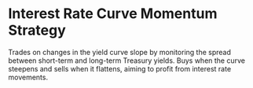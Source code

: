 # Interest Rate Curve Momentum Strategy
Trades on changes in the yield curve slope by monitoring the spread between short-term and long-term Treasury yields. Buys when the curve steepens and sells when it flattens, aiming to profit from interest rate movements.

